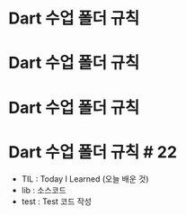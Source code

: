 # Dart 수업 폴더 규칙 #
# Dart 수업 폴더 규칙 #
# Dart 수업 폴더 규칙 #
# Dart 수업 폴더 규칙 # 22

- TIL : Today I Learned (오늘 배운 것)
- lib : 소스코드
- test : Test 코드 작성
